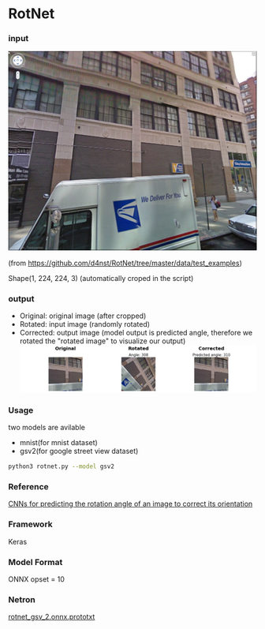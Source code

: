 # RotNet

### input
![input_image](test.jpg)

(from https://github.com/d4nst/RotNet/tree/master/data/test_examples)

Shape(1, 224, 224, 3) (automatically croped in the script)

### output
- Original: original image (after cropped)
- Rotated: input image (randomly rotated)
- Corrected: output image (model output is predicted angle, therefore we rotated the "rotated image" to visualize our output)
![output_image](output.png)


### Usage
two models are avilable
- mnist(for mnist dataset)
- gsv2(for google street view dataset)

```bash
python3 rotnet.py --model gsv2
```

### Reference
[CNNs for predicting the rotation angle of an image to correct its orientation](https://github.com/d4nst/RotNet)

### Framework
Keras

### Model Format
ONNX opset = 10

### Netron

[rotnet_gsv_2.onnx.prototxt](https://lutzroeder.github.io/netron/?url=https://storage.googleapis.com/ailia-models/rotnet/rotnet_gsv_2.onnx.prototxt)
